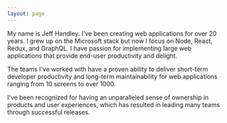 ```yaml
---
layout: page
---
```


My name is Jeff Handley. I've been creating web applications for over 20 years. I grew up on the Microsoft stack but now I focus on Node, React, Redux, and GraphQL. I have passion for implementing large web applications that provide end-user productivity and delight.

The teams I've worked with have a proven ability to deliver short-term developer productivity and long-term maintainability for web applications ranging from 10 screens to over 1000.

I've been recognized for having an unparalleled sense of ownership in products and user experiences, which has resulted in leading many teams through successful releases.
